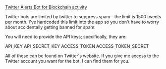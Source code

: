 [Twitter Alerts Bot for Blockchain activity](https://replit.com/bounties/@anonymous-panda/twitter-alerts-bot-f)


Twitter bots are limited by twitter to suppress spam - the limit is 1500 tweets per month.  I've hardcoded this limit into the app so you don't have to worry about accidentally getting banned for spam.


You will need to provide the API keys; specifically, they are:

API_KEY
API_SECRET_KEY
ACCESS_TOKEN
ACCESS_TOKEN_SECRET

All of these can be found on Twitter's website.  If you give me access to the Twitter account you want for the bot, I can find them for you.